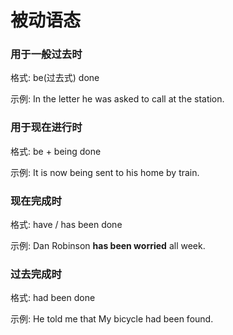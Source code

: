 # 被动语态

### 用于一般过去时

格式: be(过去式) done

示例: In the letter he was asked to call at the station.

### 用于现在进行时

格式: be + being done

示例: It is now being sent to his home by train.

### 现在完成时

格式: have / has been done

示例: Dan Robinson **has been worried** all week.

### 过去完成时

格式: had been done

示例: He told me that My bicycle had been found.